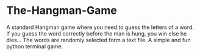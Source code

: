 # The-Hangman-Game
A standard Hangman game where you need to guess the letters of a word. If you guess the word correctly before the man is hung, you win else he dies...
The words are randomly selected form a text file.
A simple and fun python terminal game.
